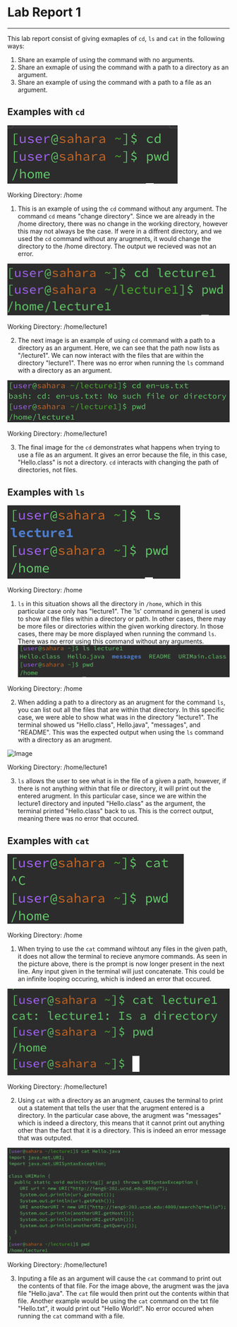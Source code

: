 # Lab Report 1
---
This lab report consist of giving exmaples of `cd`, `ls` and `cat` in the following ways:
1. Share an example of using the command with no arguments.
2. Share an exmaple of using the command with a path to a directory as an argument.
3. Share an example of using the command with a path to a file as an argument.


## Examples with `cd`
![Image](cd1.png)

Working Directory: /home

1. This is an example of using the `cd` command without any argument. The command `cd` means "change directory". Since we are already in the /home directory, there was no change in the working directory, however this may not always be the case. If were in a diffrent directory, and we used the `cd` command without any arugments, it would change the directory to the /home directory. The output we recieved was not an error. 

![Image](cd2.png)

Working Directory: /home/lecture1 

2. The next image is an example of using `cd` command with a path to a directory as an argument. Here, we can see that the path now lists as "/lecture1". We can now interact with the files that are within the directory "lecture1". There was no error when running the `ls` command with a directory as an argument. 

![Image](cd3.png)

Working Directory: /home/lecture1

3. The final image for the `cd` demonstrates what happens when trying to use a file as an argument. It gives an error because the file, in this case, "Hello.class" is not a directory. `cd` interacts with changing the path of directories, not files. 

## Examples with `ls`
![Image](ls1.png)

Working Directory: /home

1. `ls` in this situation shows all the directory in `/home`, which in this particular case only has "lecture1". The 'ls' command in general is used to show all the files within a directory or path. In other cases, there may be more files or directories within the given working directory. In those cases, there may be more displayed when running the command `ls`. There was no error using this command without any arguments.
![Image](ls2.png)

Working Directory: /home 

2. When adding a path to a directory as an arugment for the command `ls`, you can list out all the files that are within that directory. In this specific case, we were able to show what was in the directory "lecture1". The terminal showed us "Hello.class", Hello.java", "messages", and "README". This was the expected output when using the `ls` command with a directory as an arugment. 

![Image](s3.png)

Working Directory: /home/lecture1

3. `ls` allows the user to see what is in the file of a given a path, however, if there is not anything within that file or directory, it will print out the entered arugment. In this particular case, since we are within the lecture1 directory and inputed "Hello.class" as the argument, the terminal printed "Hello.class" back to us. This is the correct output, meaning there was no error that occured.


## Examples with `cat`
![Image](cat1.png)

Working Directory: /home

1. When trying to use the `cat` command wihtout any files in the given path, it does not allow the terminal to recieve anymore commands. As seen in the picture above, there is the prompt is now longer present in the next line. Any input given in the terminal will just concatenate. This could be an infinite looping occuring, which is indeed an error that occured.

![Image](cat2.png)

Working Directory: /home/lecture1

2. Using `cat` with a directory as an arugment, causes the terminal to print out a statement that tells the user that the arugment entered is a directory. In the particular case above, the arugment was "messages" which is indeed a directory, this means that it cannot print out anything other than the fact that it is a directory. This is indeed an error message that was outputed.

![Image](cat3.png)

Working Directory: /home/lecture1

3. Inputing a file as an argument will cause the `cat` command to print out the contents of that file. For the image above, the arugment was the java file "Hello.java". The `cat` file would then print out the contents within that file. Another example would be using the `cat` command on the txt file "Hello.txt", it would print out "Hello World!". No error occured when running the `cat` command with a file.



